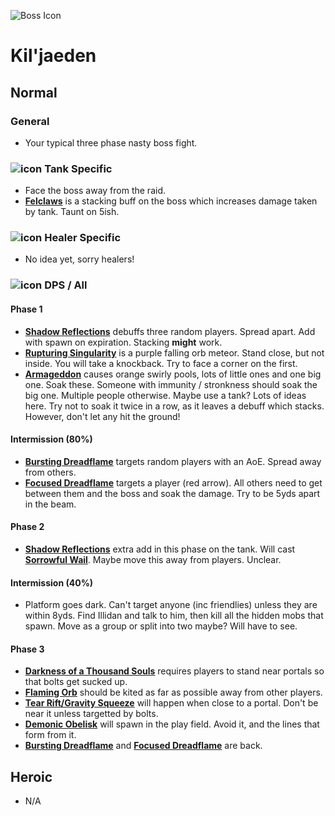 ![Boss Icon](http://wow.zamimg.com/images/wow/journal/ui-ej-boss-kiljaeden.png)
# Kil'jaeden

## Normal

### General

- Your typical three phase nasty boss fight.

### ![icon](https://vignette4.wikia.nocookie.net/wowwiki/images/7/7e/Icon-class-role-tank-42x42.png/revision/latest/scale-to-width-down/20?cb=20131012150650) Tank Specific

- Face the boss away from the raid.
- [**Felclaws**]() is a stacking buff on the boss which increases damage taken by tank. Taunt on 5ish.

### ![icon](https://vignette4.wikia.nocookie.net/wowwiki/images/0/07/Icon-class-role-healer-42x42.png/revision/latest/scale-to-width-down/20?cb=20131012150650) Healer Specific

- No idea yet, sorry healers!

### ![icon](https://vignette4.wikia.nocookie.net/wowwiki/images/3/3f/Icon-class-role-dealer-42x42.png/revision/latest/scale-to-width-down/20?cb=20131012150649) DPS / All

#### Phase 1

- [**Shadow Reflections**]() debuffs three random players. Spread apart. Add with spawn on expiration. Stacking **might** work.
- [**Rupturing Singularity**]() is a purple falling orb meteor. Stand close, but not inside. You will take a knockback. Try to face a corner on the first.
- [**Armageddon**]() causes orange swirly pools, lots of little ones and one big one. Soak these. Someone with immunity / stronkness should soak the big one. Multiple people otherwise. Maybe use a tank? Lots of ideas here. Try not to soak it twice in a row, as it leaves a debuff which stacks. However, don't let any hit the ground!

#### Intermission (80%)

- [**Bursting Dreadflame**]() targets random players with an AoE. Spread away from others.
- [**Focused Dreadflame**]() targets a player (red arrow). All others need to get between them and the boss and soak the damage. Try to be 5yds apart in the beam.

#### Phase 2

- [**Shadow Reflections**]() extra add in this phase on the tank. Will cast [**Sorrowful Wail**](). Maybe move this away from players. Unclear.

#### Intermission (40%)

- Platform goes dark. Can't target anyone (inc friendlies) unless they are within 8yds. Find Illidan and talk to him, then kill all the hidden mobs that spawn. Move as a group or split into two maybe? Will have to see.

#### Phase 3

- [**Darkness of a Thousand Souls**]() requires players to stand near portals so that bolts get sucked up.
- [**Flaming Orb**]() should be kited as far as possible away from other players.
- [**Tear Rift/Gravity Squeeze**]() will happen when close to a portal. Don't be near it unless targetted by bolts.
- [**Demonic Obelisk**]() will spawn in the play field. Avoid it, and the lines that form from it.
- [**Bursting Dreadflame**]() and [**Focused Dreadflame**]() are back.

## Heroic

- N/A
